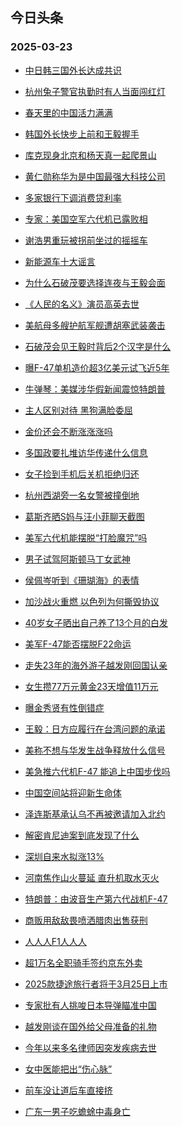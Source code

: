 ## 今日头条 
### 2025-03-23

+ [中日韩三国外长达成共识](https://www.toutiao.com/trending/7484469680007056907/%3Fcategory_name%3Dtopic_innerflow%26event_type%3Dhot_board%26log_pb%3D%257B%2522category_name%2522%253A%2522topic_innerflow%2522%252C%2522cluster_type%2522%253A%25222%2522%252C%2522enter_from%2522%253A%2522click_category%2522%252C%2522entrance_hotspot%2522%253A%2522outside%2522%252C%2522event_type%2522%253A%2522hot_board%2522%252C%2522hot_board_cluster_id%2522%253A%25227484469680007056907%2522%252C%2522hot_board_impr_id%2522%253A%25222025032300105115F2E734550FCFE49DEE%2522%252C%2522jump_page%2522%253A%2522hot_board_page%2522%252C%2522location%2522%253A%2522news_hot_card%2522%252C%2522page_location%2522%253A%2522hot_board_page%2522%252C%2522rank%2522%253A%25221%2522%252C%2522source%2522%253A%2522trending_tab%2522%252C%2522style_id%2522%253A%252240132%2522%252C%2522title%2522%253A%2522%25E4%25B8%25AD%25E6%2597%25A5%25E9%259F%25A9%25E4%25B8%2589%25E5%259B%25BD%25E5%25A4%2596%25E9%2595%25BF%25E8%25BE%25BE%25E6%2588%2590%25E5%2585%25B1%25E8%25AF%2586%2522%257D%26rank%3D1%26style_id%3D40132%26topic_id%3D7484469680007056907)

+ [杭州兔子警官执勤时有人当面闯红灯](https://www.toutiao.com/trending/7484406174201446409/%3Fcategory_name%3Dtopic_innerflow%26event_type%3Dhot_board%26log_pb%3D%257B%2522category_name%2522%253A%2522topic_innerflow%2522%252C%2522cluster_type%2522%253A%25226%2522%252C%2522enter_from%2522%253A%2522click_category%2522%252C%2522entrance_hotspot%2522%253A%2522outside%2522%252C%2522event_type%2522%253A%2522hot_board%2522%252C%2522hot_board_cluster_id%2522%253A%25227484406174201446409%2522%252C%2522hot_board_impr_id%2522%253A%25222025032300105115F2E734550FCFE49DEE%2522%252C%2522jump_page%2522%253A%2522hot_board_page%2522%252C%2522location%2522%253A%2522news_hot_card%2522%252C%2522page_location%2522%253A%2522hot_board_page%2522%252C%2522rank%2522%253A%25222%2522%252C%2522source%2522%253A%2522trending_tab%2522%252C%2522style_id%2522%253A%252240132%2522%252C%2522title%2522%253A%2522%25E6%259D%25AD%25E5%25B7%259E%25E5%2585%2594%25E5%25AD%2590%25E8%25AD%25A6%25E5%25AE%2598%25E6%2589%25A7%25E5%258B%25A4%25E6%2597%25B6%25E6%259C%2589%25E4%25BA%25BA%25E5%25BD%2593%25E9%259D%25A2%25E9%2597%25AF%25E7%25BA%25A2%25E7%2581%25AF%2522%257D%26rank%3D2%26style_id%3D40132%26topic_id%3D7484406174201446409)

+ [春天里的中国活力满满](https://www.toutiao.com/article/7484552730338525722)

+ [韩国外长快步上前和王毅握手](https://www.toutiao.com/trending/7483528193509474340/%3Fcategory_name%3Dtopic_innerflow%26event_type%3Dhot_board%26log_pb%3D%257B%2522category_name%2522%253A%2522topic_innerflow%2522%252C%2522cluster_type%2522%253A%25222%2522%252C%2522enter_from%2522%253A%2522click_category%2522%252C%2522entrance_hotspot%2522%253A%2522outside%2522%252C%2522event_type%2522%253A%2522hot_board%2522%252C%2522hot_board_cluster_id%2522%253A%25227483528193509474340%2522%252C%2522hot_board_impr_id%2522%253A%25222025032300105115F2E734550FCFE49DEE%2522%252C%2522jump_page%2522%253A%2522hot_board_page%2522%252C%2522location%2522%253A%2522news_hot_card%2522%252C%2522page_location%2522%253A%2522hot_board_page%2522%252C%2522rank%2522%253A%25224%2522%252C%2522source%2522%253A%2522trending_tab%2522%252C%2522style_id%2522%253A%252240132%2522%252C%2522title%2522%253A%2522%25E9%259F%25A9%25E5%259B%25BD%25E5%25A4%2596%25E9%2595%25BF%25E5%25BF%25AB%25E6%25AD%25A5%25E4%25B8%258A%25E5%2589%258D%25E5%2592%258C%25E7%258E%258B%25E6%25AF%2585%25E6%258F%25A1%25E6%2589%258B%2522%257D%26rank%3D4%26style_id%3D40132%26topic_id%3D7483528193509474340)

+ [库克现身北京和杨天真一起爬景山](https://www.toutiao.com/trending/7484134664882454579/%3Fcategory_name%3Dtopic_innerflow%26event_type%3Dhot_board%26log_pb%3D%257B%2522category_name%2522%253A%2522topic_innerflow%2522%252C%2522cluster_type%2522%253A%25221%2522%252C%2522enter_from%2522%253A%2522click_category%2522%252C%2522entrance_hotspot%2522%253A%2522outside%2522%252C%2522event_type%2522%253A%2522hot_board%2522%252C%2522hot_board_cluster_id%2522%253A%25227484134664882454579%2522%252C%2522hot_board_impr_id%2522%253A%25222025032300105115F2E734550FCFE49DEE%2522%252C%2522jump_page%2522%253A%2522hot_board_page%2522%252C%2522location%2522%253A%2522news_hot_card%2522%252C%2522page_location%2522%253A%2522hot_board_page%2522%252C%2522rank%2522%253A%25225%2522%252C%2522source%2522%253A%2522trending_tab%2522%252C%2522style_id%2522%253A%252240132%2522%252C%2522title%2522%253A%2522%25E5%25BA%2593%25E5%2585%258B%25E7%258E%25B0%25E8%25BA%25AB%25E5%258C%2597%25E4%25BA%25AC%25E5%2592%258C%25E6%259D%25A8%25E5%25A4%25A9%25E7%259C%259F%25E4%25B8%2580%25E8%25B5%25B7%25E7%2588%25AC%25E6%2599%25AF%25E5%25B1%25B1%2522%257D%26rank%3D5%26style_id%3D40132%26topic_id%3D7484134664882454579)

+ [黄仁勋称华为是中国最强大科技公司](https://www.toutiao.com/trending/7484076362619797530/%3Fcategory_name%3Dtopic_innerflow%26event_type%3Dhot_board%26log_pb%3D%257B%2522category_name%2522%253A%2522topic_innerflow%2522%252C%2522cluster_type%2522%253A%25222%2522%252C%2522enter_from%2522%253A%2522click_category%2522%252C%2522entrance_hotspot%2522%253A%2522outside%2522%252C%2522event_type%2522%253A%2522hot_board%2522%252C%2522hot_board_cluster_id%2522%253A%25227484076362619797530%2522%252C%2522hot_board_impr_id%2522%253A%25222025032300105115F2E734550FCFE49DEE%2522%252C%2522jump_page%2522%253A%2522hot_board_page%2522%252C%2522location%2522%253A%2522news_hot_card%2522%252C%2522page_location%2522%253A%2522hot_board_page%2522%252C%2522rank%2522%253A%25226%2522%252C%2522source%2522%253A%2522trending_tab%2522%252C%2522style_id%2522%253A%252240132%2522%252C%2522title%2522%253A%2522%25E9%25BB%2584%25E4%25BB%2581%25E5%258B%258B%25E7%25A7%25B0%25E5%258D%258E%25E4%25B8%25BA%25E6%2598%25AF%25E4%25B8%25AD%25E5%259B%25BD%25E6%259C%2580%25E5%25BC%25BA%25E5%25A4%25A7%25E7%25A7%2591%25E6%258A%2580%25E5%2585%25AC%25E5%258F%25B8%2522%257D%26rank%3D6%26style_id%3D40132%26topic_id%3D7484076362619797530)

+ [多家银行下调消费贷利率](https://www.toutiao.com/trending/7484412567440539686/%3Fcategory_name%3Dtopic_innerflow%26event_type%3Dhot_board%26log_pb%3D%257B%2522category_name%2522%253A%2522topic_innerflow%2522%252C%2522cluster_type%2522%253A%25224%2522%252C%2522enter_from%2522%253A%2522click_category%2522%252C%2522entrance_hotspot%2522%253A%2522outside%2522%252C%2522event_type%2522%253A%2522hot_board%2522%252C%2522hot_board_cluster_id%2522%253A%25227484412567440539686%2522%252C%2522hot_board_impr_id%2522%253A%25222025032300105115F2E734550FCFE49DEE%2522%252C%2522jump_page%2522%253A%2522hot_board_page%2522%252C%2522location%2522%253A%2522news_hot_card%2522%252C%2522page_location%2522%253A%2522hot_board_page%2522%252C%2522rank%2522%253A%25227%2522%252C%2522source%2522%253A%2522trending_tab%2522%252C%2522style_id%2522%253A%252240132%2522%252C%2522title%2522%253A%2522%25E5%25A4%259A%25E5%25AE%25B6%25E9%2593%25B6%25E8%25A1%258C%25E4%25B8%258B%25E8%25B0%2583%25E6%25B6%2588%25E8%25B4%25B9%25E8%25B4%25B7%25E5%2588%25A9%25E7%258E%2587%2522%257D%26rank%3D7%26style_id%3D40132%26topic_id%3D7484412567440539686)

+ [专家：美国空军六代机已露败相](https://www.toutiao.com/trending/7484505362800840229/%3Fcategory_name%3Dtopic_innerflow%26event_type%3Dhot_board%26log_pb%3D%257B%2522category_name%2522%253A%2522topic_innerflow%2522%252C%2522cluster_type%2522%253A%252213%2522%252C%2522enter_from%2522%253A%2522click_category%2522%252C%2522entrance_hotspot%2522%253A%2522outside%2522%252C%2522event_type%2522%253A%2522hot_board%2522%252C%2522hot_board_cluster_id%2522%253A%25227484505362800840229%2522%252C%2522hot_board_impr_id%2522%253A%25222025032300105115F2E734550FCFE49DEE%2522%252C%2522jump_page%2522%253A%2522hot_board_page%2522%252C%2522location%2522%253A%2522news_hot_card%2522%252C%2522page_location%2522%253A%2522hot_board_page%2522%252C%2522rank%2522%253A%25228%2522%252C%2522source%2522%253A%2522trending_tab%2522%252C%2522style_id%2522%253A%252240132%2522%252C%2522title%2522%253A%2522%25E4%25B8%2593%25E5%25AE%25B6%25EF%25BC%259A%25E7%25BE%258E%25E5%259B%25BD%25E7%25A9%25BA%25E5%2586%259B%25E5%2585%25AD%25E4%25BB%25A3%25E6%259C%25BA%25E5%25B7%25B2%25E9%259C%25B2%25E8%25B4%25A5%25E7%259B%25B8%2522%257D%26rank%3D8%26style_id%3D40132%26topic_id%3D7484505362800840229)

+ [谢浩男重玩被拐前坐过的摇摇车](https://www.toutiao.com/trending/7483696520777678867/%3Fcategory_name%3Dtopic_innerflow%26event_type%3Dhot_board%26log_pb%3D%257B%2522category_name%2522%253A%2522topic_innerflow%2522%252C%2522cluster_type%2522%253A%25221%2522%252C%2522enter_from%2522%253A%2522click_category%2522%252C%2522entrance_hotspot%2522%253A%2522outside%2522%252C%2522event_type%2522%253A%2522hot_board%2522%252C%2522hot_board_cluster_id%2522%253A%25227483696520777678867%2522%252C%2522hot_board_impr_id%2522%253A%25222025032300105115F2E734550FCFE49DEE%2522%252C%2522jump_page%2522%253A%2522hot_board_page%2522%252C%2522location%2522%253A%2522news_hot_card%2522%252C%2522page_location%2522%253A%2522hot_board_page%2522%252C%2522rank%2522%253A%25229%2522%252C%2522source%2522%253A%2522trending_tab%2522%252C%2522style_id%2522%253A%252240132%2522%252C%2522title%2522%253A%2522%25E8%25B0%25A2%25E6%25B5%25A9%25E7%2594%25B7%25E9%2587%258D%25E7%258E%25A9%25E8%25A2%25AB%25E6%258B%2590%25E5%2589%258D%25E5%259D%2590%25E8%25BF%2587%25E7%259A%2584%25E6%2591%2587%25E6%2591%2587%25E8%25BD%25A6%2522%257D%26rank%3D9%26style_id%3D40132%26topic_id%3D7483696520777678867)

+ [新能源车十大谣言](https://www.toutiao.com/trending/7484514862324796966/%3Fcategory_name%3Dtopic_innerflow%26event_type%3Dhot_board%26log_pb%3D%257B%2522category_name%2522%253A%2522topic_innerflow%2522%252C%2522cluster_type%2522%253A%252213%2522%252C%2522enter_from%2522%253A%2522click_category%2522%252C%2522entrance_hotspot%2522%253A%2522outside%2522%252C%2522event_type%2522%253A%2522hot_board%2522%252C%2522hot_board_cluster_id%2522%253A%25227484514862324796966%2522%252C%2522hot_board_impr_id%2522%253A%25222025032300105115F2E734550FCFE49DEE%2522%252C%2522jump_page%2522%253A%2522hot_board_page%2522%252C%2522location%2522%253A%2522news_hot_card%2522%252C%2522page_location%2522%253A%2522hot_board_page%2522%252C%2522rank%2522%253A%252210%2522%252C%2522source%2522%253A%2522trending_tab%2522%252C%2522style_id%2522%253A%252240132%2522%252C%2522title%2522%253A%2522%25E6%2596%25B0%25E8%2583%25BD%25E6%25BA%2590%25E8%25BD%25A6%25E5%258D%2581%25E5%25A4%25A7%25E8%25B0%25A3%25E8%25A8%2580%2522%257D%26rank%3D10%26style_id%3D40132%26topic_id%3D7484514862324796966)

+ [为什么石破茂要选择连夜与王毅会面](https://www.toutiao.com/trending/7484571701615840805/%3Fcategory_name%3Dtopic_innerflow%26event_type%3Dhot_board%26log_pb%3D%257B%2522category_name%2522%253A%2522topic_innerflow%2522%252C%2522cluster_type%2522%253A%252213%2522%252C%2522enter_from%2522%253A%2522click_category%2522%252C%2522entrance_hotspot%2522%253A%2522outside%2522%252C%2522event_type%2522%253A%2522hot_board%2522%252C%2522hot_board_cluster_id%2522%253A%25227484571701615840805%2522%252C%2522hot_board_impr_id%2522%253A%25222025032300105115F2E734550FCFE49DEE%2522%252C%2522jump_page%2522%253A%2522hot_board_page%2522%252C%2522location%2522%253A%2522news_hot_card%2522%252C%2522page_location%2522%253A%2522hot_board_page%2522%252C%2522rank%2522%253A%252211%2522%252C%2522source%2522%253A%2522trending_tab%2522%252C%2522style_id%2522%253A%252240132%2522%252C%2522title%2522%253A%2522%25E4%25B8%25BA%25E4%25BB%2580%25E4%25B9%2588%25E7%259F%25B3%25E7%25A0%25B4%25E8%258C%2582%25E8%25A6%2581%25E9%2580%2589%25E6%258B%25A9%25E8%25BF%259E%25E5%25A4%259C%25E4%25B8%258E%25E7%258E%258B%25E6%25AF%2585%25E4%25BC%259A%25E9%259D%25A2%2522%257D%26rank%3D11%26style_id%3D40132%26topic_id%3D7484571701615840805)

+ [《人民的名义》演员高英去世](https://www.toutiao.com/trending/7484536352940477989/%3Fcategory_name%3Dtopic_innerflow%26event_type%3Dhot_board%26log_pb%3D%257B%2522category_name%2522%253A%2522topic_innerflow%2522%252C%2522cluster_type%2522%253A%25221%2522%252C%2522enter_from%2522%253A%2522click_category%2522%252C%2522entrance_hotspot%2522%253A%2522outside%2522%252C%2522event_type%2522%253A%2522hot_board%2522%252C%2522hot_board_cluster_id%2522%253A%25227484536352940477989%2522%252C%2522hot_board_impr_id%2522%253A%25222025032300105115F2E734550FCFE49DEE%2522%252C%2522jump_page%2522%253A%2522hot_board_page%2522%252C%2522location%2522%253A%2522news_hot_card%2522%252C%2522page_location%2522%253A%2522hot_board_page%2522%252C%2522rank%2522%253A%252212%2522%252C%2522source%2522%253A%2522trending_tab%2522%252C%2522style_id%2522%253A%252240132%2522%252C%2522title%2522%253A%2522%25E3%2580%258A%25E4%25BA%25BA%25E6%25B0%2591%25E7%259A%2584%25E5%2590%258D%25E4%25B9%2589%25E3%2580%258B%25E6%25BC%2594%25E5%2591%2598%25E9%25AB%2598%25E8%258B%25B1%25E5%258E%25BB%25E4%25B8%2596%2522%257D%26rank%3D12%26style_id%3D40132%26topic_id%3D7484536352940477989)

+ [美航母多艘护航军舰遭胡塞武装袭击](https://www.toutiao.com/trending/7483896771736502282/%3Fcategory_name%3Dtopic_innerflow%26event_type%3Dhot_board%26log_pb%3D%257B%2522category_name%2522%253A%2522topic_innerflow%2522%252C%2522cluster_type%2522%253A%25224%2522%252C%2522enter_from%2522%253A%2522click_category%2522%252C%2522entrance_hotspot%2522%253A%2522outside%2522%252C%2522event_type%2522%253A%2522hot_board%2522%252C%2522hot_board_cluster_id%2522%253A%25227483896771736502282%2522%252C%2522hot_board_impr_id%2522%253A%25222025032300105115F2E734550FCFE49DEE%2522%252C%2522jump_page%2522%253A%2522hot_board_page%2522%252C%2522location%2522%253A%2522news_hot_card%2522%252C%2522page_location%2522%253A%2522hot_board_page%2522%252C%2522rank%2522%253A%252213%2522%252C%2522source%2522%253A%2522trending_tab%2522%252C%2522style_id%2522%253A%252240132%2522%252C%2522title%2522%253A%2522%25E7%25BE%258E%25E8%2588%25AA%25E6%25AF%258D%25E5%25A4%259A%25E8%2589%2598%25E6%258A%25A4%25E8%2588%25AA%25E5%2586%259B%25E8%2588%25B0%25E9%2581%25AD%25E8%2583%25A1%25E5%25A1%259E%25E6%25AD%25A6%25E8%25A3%2585%25E8%25A2%25AD%25E5%2587%25BB%2522%257D%26rank%3D13%26style_id%3D40132%26topic_id%3D7483896771736502282)

+ [石破茂会见王毅时背后2个汉字是什么](https://www.toutiao.com/trending/7483680795681456154/%3Fcategory_name%3Dtopic_innerflow%26event_type%3Dhot_board%26log_pb%3D%257B%2522category_name%2522%253A%2522topic_innerflow%2522%252C%2522cluster_type%2522%253A%25222%2522%252C%2522enter_from%2522%253A%2522click_category%2522%252C%2522entrance_hotspot%2522%253A%2522outside%2522%252C%2522event_type%2522%253A%2522hot_board%2522%252C%2522hot_board_cluster_id%2522%253A%25227483680795681456154%2522%252C%2522hot_board_impr_id%2522%253A%25222025032300105115F2E734550FCFE49DEE%2522%252C%2522jump_page%2522%253A%2522hot_board_page%2522%252C%2522location%2522%253A%2522news_hot_card%2522%252C%2522page_location%2522%253A%2522hot_board_page%2522%252C%2522rank%2522%253A%252214%2522%252C%2522source%2522%253A%2522trending_tab%2522%252C%2522style_id%2522%253A%252240132%2522%252C%2522title%2522%253A%2522%25E7%259F%25B3%25E7%25A0%25B4%25E8%258C%2582%25E4%25BC%259A%25E8%25A7%2581%25E7%258E%258B%25E6%25AF%2585%25E6%2597%25B6%25E8%2583%258C%25E5%2590%258E2%25E4%25B8%25AA%25E6%25B1%2589%25E5%25AD%2597%25E6%2598%25AF%25E4%25BB%2580%25E4%25B9%2588%2522%257D%26rank%3D14%26style_id%3D40132%26topic_id%3D7483680795681456154)

+ [曝F-47单机造价超3亿美元试飞近5年](https://www.toutiao.com/trending/7484523511302835721/%3Fcategory_name%3Dtopic_innerflow%26event_type%3Dhot_board%26log_pb%3D%257B%2522category_name%2522%253A%2522topic_innerflow%2522%252C%2522cluster_type%2522%253A%25222%2522%252C%2522enter_from%2522%253A%2522click_category%2522%252C%2522entrance_hotspot%2522%253A%2522outside%2522%252C%2522event_type%2522%253A%2522hot_board%2522%252C%2522hot_board_cluster_id%2522%253A%25227484523511302835721%2522%252C%2522hot_board_impr_id%2522%253A%25222025032300105115F2E734550FCFE49DEE%2522%252C%2522jump_page%2522%253A%2522hot_board_page%2522%252C%2522location%2522%253A%2522news_hot_card%2522%252C%2522page_location%2522%253A%2522hot_board_page%2522%252C%2522rank%2522%253A%252215%2522%252C%2522source%2522%253A%2522trending_tab%2522%252C%2522style_id%2522%253A%252240132%2522%252C%2522title%2522%253A%2522%25E6%259B%259DF-47%25E5%258D%2595%25E6%259C%25BA%25E9%2580%25A0%25E4%25BB%25B7%25E8%25B6%25853%25E4%25BA%25BF%25E7%25BE%258E%25E5%2585%2583%25E8%25AF%2595%25E9%25A3%259E%25E8%25BF%25915%25E5%25B9%25B4%2522%257D%26rank%3D15%26style_id%3D40132%26topic_id%3D7484523511302835721)

+ [牛弹琴：美媒涉华假新闻震惊特朗普](https://www.toutiao.com/trending/7484521838777732658/%3Fcategory_name%3Dtopic_innerflow%26event_type%3Dhot_board%26log_pb%3D%257B%2522category_name%2522%253A%2522topic_innerflow%2522%252C%2522cluster_type%2522%253A%252213%2522%252C%2522enter_from%2522%253A%2522click_category%2522%252C%2522entrance_hotspot%2522%253A%2522outside%2522%252C%2522event_type%2522%253A%2522hot_board%2522%252C%2522hot_board_cluster_id%2522%253A%25227484521838777732658%2522%252C%2522hot_board_impr_id%2522%253A%25222025032300105115F2E734550FCFE49DEE%2522%252C%2522jump_page%2522%253A%2522hot_board_page%2522%252C%2522location%2522%253A%2522news_hot_card%2522%252C%2522page_location%2522%253A%2522hot_board_page%2522%252C%2522rank%2522%253A%252216%2522%252C%2522source%2522%253A%2522trending_tab%2522%252C%2522style_id%2522%253A%252240132%2522%252C%2522title%2522%253A%2522%25E7%2589%259B%25E5%25BC%25B9%25E7%2590%25B4%25EF%25BC%259A%25E7%25BE%258E%25E5%25AA%2592%25E6%25B6%2589%25E5%258D%258E%25E5%2581%2587%25E6%2596%25B0%25E9%2597%25BB%25E9%259C%2587%25E6%2583%258A%25E7%2589%25B9%25E6%259C%2597%25E6%2599%25AE%2522%257D%26rank%3D16%26style_id%3D40132%26topic_id%3D7484521838777732658)

+ [主人区别对待 黑狗满脸委屈](https://www.toutiao.com/trending/7483493396359970866/%3Fcategory_name%3Dtopic_innerflow%26event_type%3Dhot_board%26log_pb%3D%257B%2522category_name%2522%253A%2522topic_innerflow%2522%252C%2522cluster_type%2522%253A%25226%2522%252C%2522enter_from%2522%253A%2522click_category%2522%252C%2522entrance_hotspot%2522%253A%2522outside%2522%252C%2522event_type%2522%253A%2522hot_board%2522%252C%2522hot_board_cluster_id%2522%253A%25227483493396359970866%2522%252C%2522hot_board_impr_id%2522%253A%25222025032300105115F2E734550FCFE49DEE%2522%252C%2522jump_page%2522%253A%2522hot_board_page%2522%252C%2522location%2522%253A%2522news_hot_card%2522%252C%2522page_location%2522%253A%2522hot_board_page%2522%252C%2522rank%2522%253A%252217%2522%252C%2522source%2522%253A%2522trending_tab%2522%252C%2522style_id%2522%253A%252240132%2522%252C%2522title%2522%253A%2522%25E4%25B8%25BB%25E4%25BA%25BA%25E5%258C%25BA%25E5%2588%25AB%25E5%25AF%25B9%25E5%25BE%2585%2B%25E9%25BB%2591%25E7%258B%2597%25E6%25BB%25A1%25E8%2584%25B8%25E5%25A7%2594%25E5%25B1%2588%2522%257D%26rank%3D17%26style_id%3D40132%26topic_id%3D7483493396359970866)

+ [金价还会不断涨涨涨吗](https://www.toutiao.com/trending/7483746093206421513/%3Fcategory_name%3Dtopic_innerflow%26event_type%3Dhot_board%26log_pb%3D%257B%2522category_name%2522%253A%2522topic_innerflow%2522%252C%2522cluster_type%2522%253A%25221%2522%252C%2522enter_from%2522%253A%2522click_category%2522%252C%2522entrance_hotspot%2522%253A%2522outside%2522%252C%2522event_type%2522%253A%2522hot_board%2522%252C%2522hot_board_cluster_id%2522%253A%25227483746093206421513%2522%252C%2522hot_board_impr_id%2522%253A%25222025032300105115F2E734550FCFE49DEE%2522%252C%2522jump_page%2522%253A%2522hot_board_page%2522%252C%2522location%2522%253A%2522news_hot_card%2522%252C%2522page_location%2522%253A%2522hot_board_page%2522%252C%2522rank%2522%253A%252218%2522%252C%2522source%2522%253A%2522trending_tab%2522%252C%2522style_id%2522%253A%252240132%2522%252C%2522title%2522%253A%2522%25E9%2587%2591%25E4%25BB%25B7%25E8%25BF%2598%25E4%25BC%259A%25E4%25B8%258D%25E6%2596%25AD%25E6%25B6%25A8%25E6%25B6%25A8%25E6%25B6%25A8%25E5%2590%2597%2522%257D%26rank%3D18%26style_id%3D40132%26topic_id%3D7483746093206421513)

+ [多国政要扎堆访华传递什么信息](https://www.toutiao.com/trending/7484517596667055670/%3Fcategory_name%3Dtopic_innerflow%26event_type%3Dhot_board%26log_pb%3D%257B%2522category_name%2522%253A%2522topic_innerflow%2522%252C%2522cluster_type%2522%253A%252213%2522%252C%2522enter_from%2522%253A%2522click_category%2522%252C%2522entrance_hotspot%2522%253A%2522outside%2522%252C%2522event_type%2522%253A%2522hot_board%2522%252C%2522hot_board_cluster_id%2522%253A%25227484517596667055670%2522%252C%2522hot_board_impr_id%2522%253A%25222025032300105115F2E734550FCFE49DEE%2522%252C%2522jump_page%2522%253A%2522hot_board_page%2522%252C%2522location%2522%253A%2522news_hot_card%2522%252C%2522page_location%2522%253A%2522hot_board_page%2522%252C%2522rank%2522%253A%252219%2522%252C%2522source%2522%253A%2522trending_tab%2522%252C%2522style_id%2522%253A%252240132%2522%252C%2522title%2522%253A%2522%25E5%25A4%259A%25E5%259B%25BD%25E6%2594%25BF%25E8%25A6%2581%25E6%2589%258E%25E5%25A0%2586%25E8%25AE%25BF%25E5%258D%258E%25E4%25BC%25A0%25E9%2580%2592%25E4%25BB%2580%25E4%25B9%2588%25E4%25BF%25A1%25E6%2581%25AF%2522%257D%26rank%3D19%26style_id%3D40132%26topic_id%3D7484517596667055670)

+ [女子捡到手机后关机拒绝归还](https://www.toutiao.com/trending/7483720236794495014/%3Fcategory_name%3Dtopic_innerflow%26event_type%3Dhot_board%26log_pb%3D%257B%2522category_name%2522%253A%2522topic_innerflow%2522%252C%2522cluster_type%2522%253A%25226%2522%252C%2522enter_from%2522%253A%2522click_category%2522%252C%2522entrance_hotspot%2522%253A%2522outside%2522%252C%2522event_type%2522%253A%2522hot_board%2522%252C%2522hot_board_cluster_id%2522%253A%25227483720236794495014%2522%252C%2522hot_board_impr_id%2522%253A%25222025032300105115F2E734550FCFE49DEE%2522%252C%2522jump_page%2522%253A%2522hot_board_page%2522%252C%2522location%2522%253A%2522news_hot_card%2522%252C%2522page_location%2522%253A%2522hot_board_page%2522%252C%2522rank%2522%253A%252220%2522%252C%2522source%2522%253A%2522trending_tab%2522%252C%2522style_id%2522%253A%252240132%2522%252C%2522title%2522%253A%2522%25E5%25A5%25B3%25E5%25AD%2590%25E6%258D%25A1%25E5%2588%25B0%25E6%2589%258B%25E6%259C%25BA%25E5%2590%258E%25E5%2585%25B3%25E6%259C%25BA%25E6%258B%2592%25E7%25BB%259D%25E5%25BD%2592%25E8%25BF%2598%2522%257D%26rank%3D20%26style_id%3D40132%26topic_id%3D7483720236794495014)

+ [杭州西湖旁一名女警被撞倒地](https://www.toutiao.com/trending/7483528348627566604/%3Fcategory_name%3Dtopic_innerflow%26event_type%3Dhot_board%26log_pb%3D%257B%2522category_name%2522%253A%2522topic_innerflow%2522%252C%2522cluster_type%2522%253A%25226%2522%252C%2522enter_from%2522%253A%2522click_category%2522%252C%2522entrance_hotspot%2522%253A%2522outside%2522%252C%2522event_type%2522%253A%2522hot_board%2522%252C%2522hot_board_cluster_id%2522%253A%25227483528348627566604%2522%252C%2522hot_board_impr_id%2522%253A%25222025032300105115F2E734550FCFE49DEE%2522%252C%2522jump_page%2522%253A%2522hot_board_page%2522%252C%2522location%2522%253A%2522news_hot_card%2522%252C%2522page_location%2522%253A%2522hot_board_page%2522%252C%2522rank%2522%253A%252221%2522%252C%2522source%2522%253A%2522trending_tab%2522%252C%2522style_id%2522%253A%252240132%2522%252C%2522title%2522%253A%2522%25E6%259D%25AD%25E5%25B7%259E%25E8%25A5%25BF%25E6%25B9%2596%25E6%2597%2581%25E4%25B8%2580%25E5%2590%258D%25E5%25A5%25B3%25E8%25AD%25A6%25E8%25A2%25AB%25E6%2592%259E%25E5%2580%2592%25E5%259C%25B0%2522%257D%26rank%3D21%26style_id%3D40132%26topic_id%3D7483528348627566604)

+ [葛斯齐晒S妈与汪小菲聊天截图](https://www.toutiao.com/trending/7483079680342589459/%3Fcategory_name%3Dtopic_innerflow%26event_type%3Dhot_board%26log_pb%3D%257B%2522category_name%2522%253A%2522topic_innerflow%2522%252C%2522cluster_type%2522%253A%25229%2522%252C%2522enter_from%2522%253A%2522click_category%2522%252C%2522entrance_hotspot%2522%253A%2522outside%2522%252C%2522event_type%2522%253A%2522hot_board%2522%252C%2522hot_board_cluster_id%2522%253A%25227483079680342589459%2522%252C%2522hot_board_impr_id%2522%253A%25222025032300105115F2E734550FCFE49DEE%2522%252C%2522jump_page%2522%253A%2522hot_board_page%2522%252C%2522location%2522%253A%2522news_hot_card%2522%252C%2522page_location%2522%253A%2522hot_board_page%2522%252C%2522rank%2522%253A%252222%2522%252C%2522source%2522%253A%2522trending_tab%2522%252C%2522style_id%2522%253A%252240132%2522%252C%2522title%2522%253A%2522%25E8%2591%259B%25E6%2596%25AF%25E9%25BD%2590%25E6%2599%2592S%25E5%25A6%2588%25E4%25B8%258E%25E6%25B1%25AA%25E5%25B0%258F%25E8%258F%25B2%25E8%2581%258A%25E5%25A4%25A9%25E6%2588%25AA%25E5%259B%25BE%2522%257D%26rank%3D22%26style_id%3D40132%26topic_id%3D7483079680342589459)

+ [美军六代机能摆脱“打脸魔咒”吗](https://www.toutiao.com/trending/7484571518219865626/%3Fcategory_name%3Dtopic_innerflow%26event_type%3Dhot_board%26log_pb%3D%257B%2522category_name%2522%253A%2522topic_innerflow%2522%252C%2522cluster_type%2522%253A%252213%2522%252C%2522enter_from%2522%253A%2522click_category%2522%252C%2522entrance_hotspot%2522%253A%2522outside%2522%252C%2522event_type%2522%253A%2522hot_board%2522%252C%2522hot_board_cluster_id%2522%253A%25227484571518219865626%2522%252C%2522hot_board_impr_id%2522%253A%25222025032300105115F2E734550FCFE49DEE%2522%252C%2522jump_page%2522%253A%2522hot_board_page%2522%252C%2522location%2522%253A%2522news_hot_card%2522%252C%2522page_location%2522%253A%2522hot_board_page%2522%252C%2522rank%2522%253A%252223%2522%252C%2522source%2522%253A%2522trending_tab%2522%252C%2522style_id%2522%253A%252240132%2522%252C%2522title%2522%253A%2522%25E7%25BE%258E%25E5%2586%259B%25E5%2585%25AD%25E4%25BB%25A3%25E6%259C%25BA%25E8%2583%25BD%25E6%2591%2586%25E8%2584%25B1%25E2%2580%259C%25E6%2589%2593%25E8%2584%25B8%25E9%25AD%2594%25E5%2592%2592%25E2%2580%259D%25E5%2590%2597%2522%257D%26rank%3D23%26style_id%3D40132%26topic_id%3D7484571518219865626)

+ [男子试驾阿斯顿马丁女武神](https://www.toutiao.com/trending/7484367660982026279/%3Fcategory_name%3Dtopic_innerflow%26event_type%3Dhot_board%26log_pb%3D%257B%2522category_name%2522%253A%2522topic_innerflow%2522%252C%2522cluster_type%2522%253A%25226%2522%252C%2522enter_from%2522%253A%2522click_category%2522%252C%2522entrance_hotspot%2522%253A%2522outside%2522%252C%2522event_type%2522%253A%2522hot_board%2522%252C%2522hot_board_cluster_id%2522%253A%25227484367660982026279%2522%252C%2522hot_board_impr_id%2522%253A%25222025032300105115F2E734550FCFE49DEE%2522%252C%2522jump_page%2522%253A%2522hot_board_page%2522%252C%2522location%2522%253A%2522news_hot_card%2522%252C%2522page_location%2522%253A%2522hot_board_page%2522%252C%2522rank%2522%253A%252224%2522%252C%2522source%2522%253A%2522trending_tab%2522%252C%2522style_id%2522%253A%252240132%2522%252C%2522title%2522%253A%2522%25E7%2594%25B7%25E5%25AD%2590%25E8%25AF%2595%25E9%25A9%25BE%25E9%2598%25BF%25E6%2596%25AF%25E9%25A1%25BF%25E9%25A9%25AC%25E4%25B8%2581%25E5%25A5%25B3%25E6%25AD%25A6%25E7%25A5%259E%2522%257D%26rank%3D24%26style_id%3D40132%26topic_id%3D7484367660982026279)

+ [侯佩岑听到《珊瑚海》的表情](https://www.toutiao.com/trending/7484205023548031003/%3Fcategory_name%3Dtopic_innerflow%26event_type%3Dhot_board%26log_pb%3D%257B%2522category_name%2522%253A%2522topic_innerflow%2522%252C%2522cluster_type%2522%253A%25228%2522%252C%2522enter_from%2522%253A%2522click_category%2522%252C%2522entrance_hotspot%2522%253A%2522outside%2522%252C%2522event_type%2522%253A%2522hot_board%2522%252C%2522hot_board_cluster_id%2522%253A%25227484205023548031003%2522%252C%2522hot_board_impr_id%2522%253A%25222025032300105115F2E734550FCFE49DEE%2522%252C%2522jump_page%2522%253A%2522hot_board_page%2522%252C%2522location%2522%253A%2522news_hot_card%2522%252C%2522page_location%2522%253A%2522hot_board_page%2522%252C%2522rank%2522%253A%252225%2522%252C%2522source%2522%253A%2522trending_tab%2522%252C%2522style_id%2522%253A%252240132%2522%252C%2522title%2522%253A%2522%25E4%25BE%25AF%25E4%25BD%25A9%25E5%25B2%2591%25E5%2590%25AC%25E5%2588%25B0%25E3%2580%258A%25E7%258F%258A%25E7%2591%259A%25E6%25B5%25B7%25E3%2580%258B%25E7%259A%2584%25E8%25A1%25A8%25E6%2583%2585%2522%257D%26rank%3D25%26style_id%3D40132%26topic_id%3D7484205023548031003)

+ [加沙战火重燃 以色列为何撕毁协议](https://www.toutiao.com/trending/7483703523612540978/%3Fcategory_name%3Dtopic_innerflow%26event_type%3Dhot_board%26log_pb%3D%257B%2522category_name%2522%253A%2522topic_innerflow%2522%252C%2522cluster_type%2522%253A%25221%2522%252C%2522enter_from%2522%253A%2522click_category%2522%252C%2522entrance_hotspot%2522%253A%2522outside%2522%252C%2522event_type%2522%253A%2522hot_board%2522%252C%2522hot_board_cluster_id%2522%253A%25227483703523612540978%2522%252C%2522hot_board_impr_id%2522%253A%25222025032300105115F2E734550FCFE49DEE%2522%252C%2522jump_page%2522%253A%2522hot_board_page%2522%252C%2522location%2522%253A%2522news_hot_card%2522%252C%2522page_location%2522%253A%2522hot_board_page%2522%252C%2522rank%2522%253A%252226%2522%252C%2522source%2522%253A%2522trending_tab%2522%252C%2522style_id%2522%253A%252240132%2522%252C%2522title%2522%253A%2522%25E5%258A%25A0%25E6%25B2%2599%25E6%2588%2598%25E7%2581%25AB%25E9%2587%258D%25E7%2587%2583%2B%25E4%25BB%25A5%25E8%2589%25B2%25E5%2588%2597%25E4%25B8%25BA%25E4%25BD%2595%25E6%2592%2595%25E6%25AF%2581%25E5%258D%258F%25E8%25AE%25AE%2522%257D%26rank%3D26%26style_id%3D40132%26topic_id%3D7483703523612540978)

+ [40岁女子晒出自己养了13个月的白发](https://www.toutiao.com/trending/7483830344618803250/%3Fcategory_name%3Dtopic_innerflow%26event_type%3Dhot_board%26log_pb%3D%257B%2522category_name%2522%253A%2522topic_innerflow%2522%252C%2522cluster_type%2522%253A%25226%2522%252C%2522enter_from%2522%253A%2522click_category%2522%252C%2522entrance_hotspot%2522%253A%2522outside%2522%252C%2522event_type%2522%253A%2522hot_board%2522%252C%2522hot_board_cluster_id%2522%253A%25227483830344618803250%2522%252C%2522hot_board_impr_id%2522%253A%25222025032300105115F2E734550FCFE49DEE%2522%252C%2522jump_page%2522%253A%2522hot_board_page%2522%252C%2522location%2522%253A%2522news_hot_card%2522%252C%2522page_location%2522%253A%2522hot_board_page%2522%252C%2522rank%2522%253A%252227%2522%252C%2522source%2522%253A%2522trending_tab%2522%252C%2522style_id%2522%253A%252240132%2522%252C%2522title%2522%253A%252240%25E5%25B2%2581%25E5%25A5%25B3%25E5%25AD%2590%25E6%2599%2592%25E5%2587%25BA%25E8%2587%25AA%25E5%25B7%25B1%25E5%2585%25BB%25E4%25BA%258613%25E4%25B8%25AA%25E6%259C%2588%25E7%259A%2584%25E7%2599%25BD%25E5%258F%2591%2522%257D%26rank%3D27%26style_id%3D40132%26topic_id%3D7483830344618803250)

+ [美军F-47能否摆脱F22命运](https://www.toutiao.com/trending/7484613440632262195/%3Fcategory_name%3Dtopic_innerflow%26event_type%3Dhot_board%26log_pb%3D%257B%2522category_name%2522%253A%2522topic_innerflow%2522%252C%2522cluster_type%2522%253A%252213%2522%252C%2522enter_from%2522%253A%2522click_category%2522%252C%2522entrance_hotspot%2522%253A%2522outside%2522%252C%2522event_type%2522%253A%2522hot_board%2522%252C%2522hot_board_cluster_id%2522%253A%25227484613440632262195%2522%252C%2522hot_board_impr_id%2522%253A%25222025032300105115F2E734550FCFE49DEE%2522%252C%2522jump_page%2522%253A%2522hot_board_page%2522%252C%2522location%2522%253A%2522news_hot_card%2522%252C%2522page_location%2522%253A%2522hot_board_page%2522%252C%2522rank%2522%253A%252228%2522%252C%2522source%2522%253A%2522trending_tab%2522%252C%2522style_id%2522%253A%252240132%2522%252C%2522title%2522%253A%2522%25E7%25BE%258E%25E5%2586%259BF-47%25E8%2583%25BD%25E5%2590%25A6%25E6%2591%2586%25E8%2584%25B1F22%25E5%2591%25BD%25E8%25BF%2590%2522%257D%26rank%3D28%26style_id%3D40132%26topic_id%3D7484613440632262195)

+ [走失23年的海外游子越发刚回国认亲](https://www.toutiao.com/trending/7484590665792962570/%3Fcategory_name%3Dtopic_innerflow%26event_type%3Dhot_board%26log_pb%3D%257B%2522category_name%2522%253A%2522topic_innerflow%2522%252C%2522cluster_type%2522%253A%25226%2522%252C%2522enter_from%2522%253A%2522click_category%2522%252C%2522entrance_hotspot%2522%253A%2522outside%2522%252C%2522event_type%2522%253A%2522hot_board%2522%252C%2522hot_board_cluster_id%2522%253A%25227484590665792962570%2522%252C%2522hot_board_impr_id%2522%253A%25222025032300105115F2E734550FCFE49DEE%2522%252C%2522jump_page%2522%253A%2522hot_board_page%2522%252C%2522location%2522%253A%2522news_hot_card%2522%252C%2522page_location%2522%253A%2522hot_board_page%2522%252C%2522rank%2522%253A%252229%2522%252C%2522source%2522%253A%2522trending_tab%2522%252C%2522style_id%2522%253A%252240132%2522%252C%2522title%2522%253A%2522%25E8%25B5%25B0%25E5%25A4%25B123%25E5%25B9%25B4%25E7%259A%2584%25E6%25B5%25B7%25E5%25A4%2596%25E6%25B8%25B8%25E5%25AD%2590%25E8%25B6%258A%25E5%258F%2591%25E5%2588%259A%25E5%259B%259E%25E5%259B%25BD%25E8%25AE%25A4%25E4%25BA%25B2%2522%257D%26rank%3D29%26style_id%3D40132%26topic_id%3D7484590665792962570)

+ [女生攒77万元黄金23天增值11万元](https://www.toutiao.com/trending/7483885779962527783/%3Fcategory_name%3Dtopic_innerflow%26event_type%3Dhot_board%26log_pb%3D%257B%2522category_name%2522%253A%2522topic_innerflow%2522%252C%2522cluster_type%2522%253A%25220%2522%252C%2522enter_from%2522%253A%2522click_category%2522%252C%2522entrance_hotspot%2522%253A%2522outside%2522%252C%2522event_type%2522%253A%2522hot_board%2522%252C%2522hot_board_cluster_id%2522%253A%25227483885779962527783%2522%252C%2522hot_board_impr_id%2522%253A%25222025032300105115F2E734550FCFE49DEE%2522%252C%2522jump_page%2522%253A%2522hot_board_page%2522%252C%2522location%2522%253A%2522news_hot_card%2522%252C%2522page_location%2522%253A%2522hot_board_page%2522%252C%2522rank%2522%253A%252230%2522%252C%2522source%2522%253A%2522trending_tab%2522%252C%2522style_id%2522%253A%252240132%2522%252C%2522title%2522%253A%2522%25E5%25A5%25B3%25E7%2594%259F%25E6%2594%259277%25E4%25B8%2587%25E5%2585%2583%25E9%25BB%2584%25E9%2587%259123%25E5%25A4%25A9%25E5%25A2%259E%25E5%2580%25BC11%25E4%25B8%2587%25E5%2585%2583%2522%257D%26rank%3D30%26style_id%3D40132%26topic_id%3D7483885779962527783)

+ [曝金秀贤有性倒错症](https://www.toutiao.com/trending/7483710896020340746/%3Fcategory_name%3Dtopic_innerflow%26event_type%3Dhot_board%26log_pb%3D%257B%2522category_name%2522%253A%2522topic_innerflow%2522%252C%2522cluster_type%2522%253A%25222%2522%252C%2522enter_from%2522%253A%2522click_category%2522%252C%2522entrance_hotspot%2522%253A%2522outside%2522%252C%2522event_type%2522%253A%2522hot_board%2522%252C%2522hot_board_cluster_id%2522%253A%25227483710896020340746%2522%252C%2522hot_board_impr_id%2522%253A%25222025032300105115F2E734550FCFE49DEE%2522%252C%2522jump_page%2522%253A%2522hot_board_page%2522%252C%2522location%2522%253A%2522news_hot_card%2522%252C%2522page_location%2522%253A%2522hot_board_page%2522%252C%2522rank%2522%253A%252231%2522%252C%2522source%2522%253A%2522trending_tab%2522%252C%2522style_id%2522%253A%252240132%2522%252C%2522title%2522%253A%2522%25E6%259B%259D%25E9%2587%2591%25E7%25A7%2580%25E8%25B4%25A4%25E6%259C%2589%25E6%2580%25A7%25E5%2580%2592%25E9%2594%2599%25E7%2597%2587%2522%257D%26rank%3D31%26style_id%3D40132%26topic_id%3D7483710896020340746)

+ [王毅：日方应履行在台湾问题的承诺](https://www.toutiao.com/trending/7484552331493723698/%3Fcategory_name%3Dtopic_innerflow%26event_type%3Dhot_board%26log_pb%3D%257B%2522category_name%2522%253A%2522topic_innerflow%2522%252C%2522cluster_type%2522%253A%25222%2522%252C%2522enter_from%2522%253A%2522click_category%2522%252C%2522entrance_hotspot%2522%253A%2522outside%2522%252C%2522event_type%2522%253A%2522hot_board%2522%252C%2522hot_board_cluster_id%2522%253A%25227484552331493723698%2522%252C%2522hot_board_impr_id%2522%253A%25222025032300105115F2E734550FCFE49DEE%2522%252C%2522jump_page%2522%253A%2522hot_board_page%2522%252C%2522location%2522%253A%2522news_hot_card%2522%252C%2522page_location%2522%253A%2522hot_board_page%2522%252C%2522rank%2522%253A%252232%2522%252C%2522source%2522%253A%2522trending_tab%2522%252C%2522style_id%2522%253A%252240132%2522%252C%2522title%2522%253A%2522%25E7%258E%258B%25E6%25AF%2585%25EF%25BC%259A%25E6%2597%25A5%25E6%2596%25B9%25E5%25BA%2594%25E5%25B1%25A5%25E8%25A1%258C%25E5%259C%25A8%25E5%258F%25B0%25E6%25B9%25BE%25E9%2597%25AE%25E9%25A2%2598%25E7%259A%2584%25E6%2589%25BF%25E8%25AF%25BA%2522%257D%26rank%3D32%26style_id%3D40132%26topic_id%3D7484552331493723698)

+ [美称不想与华发生战争释放什么信号](https://www.toutiao.com/trending/7484556884859424265/%3Fcategory_name%3Dtopic_innerflow%26event_type%3Dhot_board%26log_pb%3D%257B%2522category_name%2522%253A%2522topic_innerflow%2522%252C%2522cluster_type%2522%253A%252213%2522%252C%2522enter_from%2522%253A%2522click_category%2522%252C%2522entrance_hotspot%2522%253A%2522outside%2522%252C%2522event_type%2522%253A%2522hot_board%2522%252C%2522hot_board_cluster_id%2522%253A%25227484556884859424265%2522%252C%2522hot_board_impr_id%2522%253A%25222025032300105115F2E734550FCFE49DEE%2522%252C%2522jump_page%2522%253A%2522hot_board_page%2522%252C%2522location%2522%253A%2522news_hot_card%2522%252C%2522page_location%2522%253A%2522hot_board_page%2522%252C%2522rank%2522%253A%252233%2522%252C%2522source%2522%253A%2522trending_tab%2522%252C%2522style_id%2522%253A%252240132%2522%252C%2522title%2522%253A%2522%25E7%25BE%258E%25E7%25A7%25B0%25E4%25B8%258D%25E6%2583%25B3%25E4%25B8%258E%25E5%258D%258E%25E5%258F%2591%25E7%2594%259F%25E6%2588%2598%25E4%25BA%2589%25E9%2587%258A%25E6%2594%25BE%25E4%25BB%2580%25E4%25B9%2588%25E4%25BF%25A1%25E5%258F%25B7%2522%257D%26rank%3D33%26style_id%3D40132%26topic_id%3D7484556884859424265)

+ [美急推六代机F-47 能追上中国步伐吗](https://www.toutiao.com/trending/7484623965055356443/%3Fcategory_name%3Dtopic_innerflow%26event_type%3Dhot_board%26log_pb%3D%257B%2522category_name%2522%253A%2522topic_innerflow%2522%252C%2522cluster_type%2522%253A%252213%2522%252C%2522enter_from%2522%253A%2522click_category%2522%252C%2522entrance_hotspot%2522%253A%2522outside%2522%252C%2522event_type%2522%253A%2522hot_board%2522%252C%2522hot_board_cluster_id%2522%253A%25227484623965055356443%2522%252C%2522hot_board_impr_id%2522%253A%25222025032300105115F2E734550FCFE49DEE%2522%252C%2522jump_page%2522%253A%2522hot_board_page%2522%252C%2522location%2522%253A%2522news_hot_card%2522%252C%2522page_location%2522%253A%2522hot_board_page%2522%252C%2522rank%2522%253A%252234%2522%252C%2522source%2522%253A%2522trending_tab%2522%252C%2522style_id%2522%253A%252240132%2522%252C%2522title%2522%253A%2522%25E7%25BE%258E%25E6%2580%25A5%25E6%258E%25A8%25E5%2585%25AD%25E4%25BB%25A3%25E6%259C%25BAF-47%2B%25E8%2583%25BD%25E8%25BF%25BD%25E4%25B8%258A%25E4%25B8%25AD%25E5%259B%25BD%25E6%25AD%25A5%25E4%25BC%2590%25E5%2590%2597%2522%257D%26rank%3D34%26style_id%3D40132%26topic_id%3D7484623965055356443)

+ [中国空间站将迎新生命体](https://www.toutiao.com/trending/7484450891115429915/%3Fcategory_name%3Dtopic_innerflow%26event_type%3Dhot_board%26log_pb%3D%257B%2522category_name%2522%253A%2522topic_innerflow%2522%252C%2522cluster_type%2522%253A%25226%2522%252C%2522enter_from%2522%253A%2522click_category%2522%252C%2522entrance_hotspot%2522%253A%2522outside%2522%252C%2522event_type%2522%253A%2522hot_board%2522%252C%2522hot_board_cluster_id%2522%253A%25227484450891115429915%2522%252C%2522hot_board_impr_id%2522%253A%25222025032300105115F2E734550FCFE49DEE%2522%252C%2522jump_page%2522%253A%2522hot_board_page%2522%252C%2522location%2522%253A%2522news_hot_card%2522%252C%2522page_location%2522%253A%2522hot_board_page%2522%252C%2522rank%2522%253A%252235%2522%252C%2522source%2522%253A%2522trending_tab%2522%252C%2522style_id%2522%253A%252240132%2522%252C%2522title%2522%253A%2522%25E4%25B8%25AD%25E5%259B%25BD%25E7%25A9%25BA%25E9%2597%25B4%25E7%25AB%2599%25E5%25B0%2586%25E8%25BF%258E%25E6%2596%25B0%25E7%2594%259F%25E5%2591%25BD%25E4%25BD%2593%2522%257D%26rank%3D35%26style_id%3D40132%26topic_id%3D7484450891115429915)

+ [泽连斯基承认乌不再被邀请加入北约](https://www.toutiao.com/trending/7483736348998811711/%3Fcategory_name%3Dtopic_innerflow%26event_type%3Dhot_board%26log_pb%3D%257B%2522category_name%2522%253A%2522topic_innerflow%2522%252C%2522cluster_type%2522%253A%25222%2522%252C%2522enter_from%2522%253A%2522click_category%2522%252C%2522entrance_hotspot%2522%253A%2522outside%2522%252C%2522event_type%2522%253A%2522hot_board%2522%252C%2522hot_board_cluster_id%2522%253A%25227483736348998811711%2522%252C%2522hot_board_impr_id%2522%253A%25222025032300105115F2E734550FCFE49DEE%2522%252C%2522jump_page%2522%253A%2522hot_board_page%2522%252C%2522location%2522%253A%2522news_hot_card%2522%252C%2522page_location%2522%253A%2522hot_board_page%2522%252C%2522rank%2522%253A%252236%2522%252C%2522source%2522%253A%2522trending_tab%2522%252C%2522style_id%2522%253A%252240132%2522%252C%2522title%2522%253A%2522%25E6%25B3%25BD%25E8%25BF%259E%25E6%2596%25AF%25E5%259F%25BA%25E6%2589%25BF%25E8%25AE%25A4%25E4%25B9%258C%25E4%25B8%258D%25E5%2586%258D%25E8%25A2%25AB%25E9%2582%2580%25E8%25AF%25B7%25E5%258A%25A0%25E5%2585%25A5%25E5%258C%2597%25E7%25BA%25A6%2522%257D%26rank%3D36%26style_id%3D40132%26topic_id%3D7483736348998811711)

+ [解密肯尼迪案到底发现了什么](https://www.toutiao.com/trending/7484606734602866202/%3Fcategory_name%3Dtopic_innerflow%26event_type%3Dhot_board%26log_pb%3D%257B%2522category_name%2522%253A%2522topic_innerflow%2522%252C%2522cluster_type%2522%253A%252213%2522%252C%2522enter_from%2522%253A%2522click_category%2522%252C%2522entrance_hotspot%2522%253A%2522outside%2522%252C%2522event_type%2522%253A%2522hot_board%2522%252C%2522hot_board_cluster_id%2522%253A%25227484606734602866202%2522%252C%2522hot_board_impr_id%2522%253A%25222025032300105115F2E734550FCFE49DEE%2522%252C%2522jump_page%2522%253A%2522hot_board_page%2522%252C%2522location%2522%253A%2522news_hot_card%2522%252C%2522page_location%2522%253A%2522hot_board_page%2522%252C%2522rank%2522%253A%252237%2522%252C%2522source%2522%253A%2522trending_tab%2522%252C%2522style_id%2522%253A%252240132%2522%252C%2522title%2522%253A%2522%25E8%25A7%25A3%25E5%25AF%2586%25E8%2582%25AF%25E5%25B0%25BC%25E8%25BF%25AA%25E6%25A1%2588%25E5%2588%25B0%25E5%25BA%2595%25E5%258F%2591%25E7%258E%25B0%25E4%25BA%2586%25E4%25BB%2580%25E4%25B9%2588%2522%257D%26rank%3D37%26style_id%3D40132%26topic_id%3D7484606734602866202)

+ [深圳自来水拟涨13%](https://www.toutiao.com/trending/7484617382284152370/%3Fcategory_name%3Dtopic_innerflow%26event_type%3Dhot_board%26log_pb%3D%257B%2522category_name%2522%253A%2522topic_innerflow%2522%252C%2522cluster_type%2522%253A%25222%2522%252C%2522enter_from%2522%253A%2522click_category%2522%252C%2522entrance_hotspot%2522%253A%2522outside%2522%252C%2522event_type%2522%253A%2522hot_board%2522%252C%2522hot_board_cluster_id%2522%253A%25227484617382284152370%2522%252C%2522hot_board_impr_id%2522%253A%25222025032300105115F2E734550FCFE49DEE%2522%252C%2522jump_page%2522%253A%2522hot_board_page%2522%252C%2522location%2522%253A%2522news_hot_card%2522%252C%2522page_location%2522%253A%2522hot_board_page%2522%252C%2522rank%2522%253A%252238%2522%252C%2522source%2522%253A%2522trending_tab%2522%252C%2522style_id%2522%253A%252240132%2522%252C%2522title%2522%253A%2522%25E6%25B7%25B1%25E5%259C%25B3%25E8%2587%25AA%25E6%259D%25A5%25E6%25B0%25B4%25E6%258B%259F%25E6%25B6%25A813%2525%2522%257D%26rank%3D38%26style_id%3D40132%26topic_id%3D7484617382284152370)

+ [河南焦作山火蔓延 直升机取水灭火](https://www.toutiao.com/trending/7484225945801506835/%3Fcategory_name%3Dtopic_innerflow%26event_type%3Dhot_board%26log_pb%3D%257B%2522category_name%2522%253A%2522topic_innerflow%2522%252C%2522cluster_type%2522%253A%25222%2522%252C%2522enter_from%2522%253A%2522click_category%2522%252C%2522entrance_hotspot%2522%253A%2522outside%2522%252C%2522event_type%2522%253A%2522hot_board%2522%252C%2522hot_board_cluster_id%2522%253A%25227484225945801506835%2522%252C%2522hot_board_impr_id%2522%253A%25222025032300105115F2E734550FCFE49DEE%2522%252C%2522jump_page%2522%253A%2522hot_board_page%2522%252C%2522location%2522%253A%2522news_hot_card%2522%252C%2522page_location%2522%253A%2522hot_board_page%2522%252C%2522rank%2522%253A%252239%2522%252C%2522source%2522%253A%2522trending_tab%2522%252C%2522style_id%2522%253A%252240132%2522%252C%2522title%2522%253A%2522%25E6%25B2%25B3%25E5%258D%2597%25E7%2584%25A6%25E4%25BD%259C%25E5%25B1%25B1%25E7%2581%25AB%25E8%2594%2593%25E5%25BB%25B6%2B%25E7%259B%25B4%25E5%258D%2587%25E6%259C%25BA%25E5%258F%2596%25E6%25B0%25B4%25E7%2581%25AD%25E7%2581%25AB%2522%257D%26rank%3D39%26style_id%3D40132%26topic_id%3D7484225945801506835)

+ [特朗普：由波音生产第六代战机F-47](https://www.toutiao.com/trending/7484165914515111973/%3Fcategory_name%3Dtopic_innerflow%26event_type%3Dhot_board%26log_pb%3D%257B%2522category_name%2522%253A%2522topic_innerflow%2522%252C%2522cluster_type%2522%253A%25222%2522%252C%2522enter_from%2522%253A%2522click_category%2522%252C%2522entrance_hotspot%2522%253A%2522outside%2522%252C%2522event_type%2522%253A%2522hot_board%2522%252C%2522hot_board_cluster_id%2522%253A%25227484165914515111973%2522%252C%2522hot_board_impr_id%2522%253A%25222025032300105115F2E734550FCFE49DEE%2522%252C%2522jump_page%2522%253A%2522hot_board_page%2522%252C%2522location%2522%253A%2522news_hot_card%2522%252C%2522page_location%2522%253A%2522hot_board_page%2522%252C%2522rank%2522%253A%252240%2522%252C%2522source%2522%253A%2522trending_tab%2522%252C%2522style_id%2522%253A%252240132%2522%252C%2522title%2522%253A%2522%25E7%2589%25B9%25E6%259C%2597%25E6%2599%25AE%25EF%25BC%259A%25E7%2594%25B1%25E6%25B3%25A2%25E9%259F%25B3%25E7%2594%259F%25E4%25BA%25A7%25E7%25AC%25AC%25E5%2585%25AD%25E4%25BB%25A3%25E6%2588%2598%25E6%259C%25BAF-47%2522%257D%26rank%3D40%26style_id%3D40132%26topic_id%3D7484165914515111973)

+ [商贩用敌敌畏喷洒腊肉出售获刑](https://www.toutiao.com/trending/7484235747428401163/%3Fcategory_name%3Dtopic_innerflow%26event_type%3Dhot_board%26log_pb%3D%257B%2522category_name%2522%253A%2522topic_innerflow%2522%252C%2522cluster_type%2522%253A%25222%2522%252C%2522enter_from%2522%253A%2522click_category%2522%252C%2522entrance_hotspot%2522%253A%2522outside%2522%252C%2522event_type%2522%253A%2522hot_board%2522%252C%2522hot_board_cluster_id%2522%253A%25227484235747428401163%2522%252C%2522hot_board_impr_id%2522%253A%25222025032300105115F2E734550FCFE49DEE%2522%252C%2522jump_page%2522%253A%2522hot_board_page%2522%252C%2522location%2522%253A%2522news_hot_card%2522%252C%2522page_location%2522%253A%2522hot_board_page%2522%252C%2522rank%2522%253A%252241%2522%252C%2522source%2522%253A%2522trending_tab%2522%252C%2522style_id%2522%253A%252240132%2522%252C%2522title%2522%253A%2522%25E5%2595%2586%25E8%25B4%25A9%25E7%2594%25A8%25E6%2595%258C%25E6%2595%258C%25E7%2595%258F%25E5%2596%25B7%25E6%25B4%2592%25E8%2585%258A%25E8%2582%2589%25E5%2587%25BA%25E5%2594%25AE%25E8%258E%25B7%25E5%2588%2591%2522%257D%26rank%3D41%26style_id%3D40132%26topic_id%3D7484235747428401163)

+ [人人人F1人人人](https://www.toutiao.com/trending/7484615489210273307/%3Fcategory_name%3Dtopic_innerflow%26event_type%3Dhot_board%26log_pb%3D%257B%2522category_name%2522%253A%2522topic_innerflow%2522%252C%2522cluster_type%2522%253A%25222%2522%252C%2522enter_from%2522%253A%2522click_category%2522%252C%2522entrance_hotspot%2522%253A%2522outside%2522%252C%2522event_type%2522%253A%2522hot_board%2522%252C%2522hot_board_cluster_id%2522%253A%25227484615489210273307%2522%252C%2522hot_board_impr_id%2522%253A%25222025032300105115F2E734550FCFE49DEE%2522%252C%2522jump_page%2522%253A%2522hot_board_page%2522%252C%2522location%2522%253A%2522news_hot_card%2522%252C%2522page_location%2522%253A%2522hot_board_page%2522%252C%2522rank%2522%253A%252242%2522%252C%2522source%2522%253A%2522trending_tab%2522%252C%2522style_id%2522%253A%252240132%2522%252C%2522title%2522%253A%2522%25E4%25BA%25BA%25E4%25BA%25BA%25E4%25BA%25BAF1%25E4%25BA%25BA%25E4%25BA%25BA%25E4%25BA%25BA%2522%257D%26rank%3D42%26style_id%3D40132%26topic_id%3D7484615489210273307)

+ [超1万名全职骑手签约京东外卖](https://www.toutiao.com/trending/7484464811158470668/%3Fcategory_name%3Dtopic_innerflow%26event_type%3Dhot_board%26log_pb%3D%257B%2522category_name%2522%253A%2522topic_innerflow%2522%252C%2522cluster_type%2522%253A%25226%2522%252C%2522enter_from%2522%253A%2522click_category%2522%252C%2522entrance_hotspot%2522%253A%2522outside%2522%252C%2522event_type%2522%253A%2522hot_board%2522%252C%2522hot_board_cluster_id%2522%253A%25227484464811158470668%2522%252C%2522hot_board_impr_id%2522%253A%25222025032300105115F2E734550FCFE49DEE%2522%252C%2522jump_page%2522%253A%2522hot_board_page%2522%252C%2522location%2522%253A%2522news_hot_card%2522%252C%2522page_location%2522%253A%2522hot_board_page%2522%252C%2522rank%2522%253A%252243%2522%252C%2522source%2522%253A%2522trending_tab%2522%252C%2522style_id%2522%253A%252240132%2522%252C%2522title%2522%253A%2522%25E8%25B6%25851%25E4%25B8%2587%25E5%2590%258D%25E5%2585%25A8%25E8%2581%258C%25E9%25AA%2591%25E6%2589%258B%25E7%25AD%25BE%25E7%25BA%25A6%25E4%25BA%25AC%25E4%25B8%259C%25E5%25A4%2596%25E5%258D%2596%2522%257D%26rank%3D43%26style_id%3D40132%26topic_id%3D7484464811158470668)

+ [2025款捷途旅行者将于3月25日上市](https://www.toutiao.com/trending/7483768542601674791/%3Fcategory_name%3Dtopic_innerflow%26event_type%3Dhot_board%26log_pb%3D%257B%2522category_name%2522%253A%2522topic_innerflow%2522%252C%2522cluster_type%2522%253A%25222%2522%252C%2522enter_from%2522%253A%2522click_category%2522%252C%2522entrance_hotspot%2522%253A%2522outside%2522%252C%2522event_type%2522%253A%2522hot_board%2522%252C%2522hot_board_cluster_id%2522%253A%25227483768542601674791%2522%252C%2522hot_board_impr_id%2522%253A%25222025032300105115F2E734550FCFE49DEE%2522%252C%2522jump_page%2522%253A%2522hot_board_page%2522%252C%2522location%2522%253A%2522news_hot_card%2522%252C%2522page_location%2522%253A%2522hot_board_page%2522%252C%2522rank%2522%253A%252244%2522%252C%2522source%2522%253A%2522trending_tab%2522%252C%2522style_id%2522%253A%252240132%2522%252C%2522title%2522%253A%25222025%25E6%25AC%25BE%25E6%258D%25B7%25E9%2580%2594%25E6%2597%2585%25E8%25A1%258C%25E8%2580%2585%25E5%25B0%2586%25E4%25BA%258E3%25E6%259C%258825%25E6%2597%25A5%25E4%25B8%258A%25E5%25B8%2582%2522%257D%26rank%3D44%26style_id%3D40132%26topic_id%3D7483768542601674791)

+ [专家批有人挑唆日本导弹瞄准中国](https://www.toutiao.com/trending/7484554372764945930/%3Fcategory_name%3Dtopic_innerflow%26event_type%3Dhot_board%26log_pb%3D%257B%2522category_name%2522%253A%2522topic_innerflow%2522%252C%2522cluster_type%2522%253A%252213%2522%252C%2522enter_from%2522%253A%2522click_category%2522%252C%2522entrance_hotspot%2522%253A%2522outside%2522%252C%2522event_type%2522%253A%2522hot_board%2522%252C%2522hot_board_cluster_id%2522%253A%25227484554372764945930%2522%252C%2522hot_board_impr_id%2522%253A%25222025032300105115F2E734550FCFE49DEE%2522%252C%2522jump_page%2522%253A%2522hot_board_page%2522%252C%2522location%2522%253A%2522news_hot_card%2522%252C%2522page_location%2522%253A%2522hot_board_page%2522%252C%2522rank%2522%253A%252245%2522%252C%2522source%2522%253A%2522trending_tab%2522%252C%2522style_id%2522%253A%252240132%2522%252C%2522title%2522%253A%2522%25E4%25B8%2593%25E5%25AE%25B6%25E6%2589%25B9%25E6%259C%2589%25E4%25BA%25BA%25E6%258C%2591%25E5%2594%2586%25E6%2597%25A5%25E6%259C%25AC%25E5%25AF%25BC%25E5%25BC%25B9%25E7%259E%2584%25E5%2587%2586%25E4%25B8%25AD%25E5%259B%25BD%2522%257D%26rank%3D45%26style_id%3D40132%26topic_id%3D7484554372764945930)

+ [越发刚谈在国外给父母准备的礼物](https://www.toutiao.com/trending/7483877801067085834/%3Fcategory_name%3Dtopic_innerflow%26event_type%3Dhot_board%26log_pb%3D%257B%2522category_name%2522%253A%2522topic_innerflow%2522%252C%2522cluster_type%2522%253A%25226%2522%252C%2522enter_from%2522%253A%2522click_category%2522%252C%2522entrance_hotspot%2522%253A%2522outside%2522%252C%2522event_type%2522%253A%2522hot_board%2522%252C%2522hot_board_cluster_id%2522%253A%25227483877801067085834%2522%252C%2522hot_board_impr_id%2522%253A%25222025032300105115F2E734550FCFE49DEE%2522%252C%2522jump_page%2522%253A%2522hot_board_page%2522%252C%2522location%2522%253A%2522news_hot_card%2522%252C%2522page_location%2522%253A%2522hot_board_page%2522%252C%2522rank%2522%253A%252246%2522%252C%2522source%2522%253A%2522trending_tab%2522%252C%2522style_id%2522%253A%252240132%2522%252C%2522title%2522%253A%2522%25E8%25B6%258A%25E5%258F%2591%25E5%2588%259A%25E8%25B0%2588%25E5%259C%25A8%25E5%259B%25BD%25E5%25A4%2596%25E7%25BB%2599%25E7%2588%25B6%25E6%25AF%258D%25E5%2587%2586%25E5%25A4%2587%25E7%259A%2584%25E7%25A4%25BC%25E7%2589%25A9%2522%257D%26rank%3D46%26style_id%3D40132%26topic_id%3D7483877801067085834)

+ [今年以来多名律师因突发疾病去世](https://www.toutiao.com/trending/7484112371154419721/%3Fcategory_name%3Dtopic_innerflow%26event_type%3Dhot_board%26log_pb%3D%257B%2522category_name%2522%253A%2522topic_innerflow%2522%252C%2522cluster_type%2522%253A%25226%2522%252C%2522enter_from%2522%253A%2522click_category%2522%252C%2522entrance_hotspot%2522%253A%2522outside%2522%252C%2522event_type%2522%253A%2522hot_board%2522%252C%2522hot_board_cluster_id%2522%253A%25227484112371154419721%2522%252C%2522hot_board_impr_id%2522%253A%25222025032300105115F2E734550FCFE49DEE%2522%252C%2522jump_page%2522%253A%2522hot_board_page%2522%252C%2522location%2522%253A%2522news_hot_card%2522%252C%2522page_location%2522%253A%2522hot_board_page%2522%252C%2522rank%2522%253A%252247%2522%252C%2522source%2522%253A%2522trending_tab%2522%252C%2522style_id%2522%253A%252240132%2522%252C%2522title%2522%253A%2522%25E4%25BB%258A%25E5%25B9%25B4%25E4%25BB%25A5%25E6%259D%25A5%25E5%25A4%259A%25E5%2590%258D%25E5%25BE%258B%25E5%25B8%2588%25E5%259B%25A0%25E7%25AA%2581%25E5%258F%2591%25E7%2596%25BE%25E7%2597%2585%25E5%258E%25BB%25E4%25B8%2596%2522%257D%26rank%3D47%26style_id%3D40132%26topic_id%3D7484112371154419721)

+ [女中医能把出“伤心脉”](https://www.toutiao.com/trending/7483900462270332939/%3Fcategory_name%3Dtopic_innerflow%26event_type%3Dhot_board%26log_pb%3D%257B%2522category_name%2522%253A%2522topic_innerflow%2522%252C%2522cluster_type%2522%253A%25226%2522%252C%2522enter_from%2522%253A%2522click_category%2522%252C%2522entrance_hotspot%2522%253A%2522outside%2522%252C%2522event_type%2522%253A%2522hot_board%2522%252C%2522hot_board_cluster_id%2522%253A%25227483900462270332939%2522%252C%2522hot_board_impr_id%2522%253A%25222025032300105115F2E734550FCFE49DEE%2522%252C%2522jump_page%2522%253A%2522hot_board_page%2522%252C%2522location%2522%253A%2522news_hot_card%2522%252C%2522page_location%2522%253A%2522hot_board_page%2522%252C%2522rank%2522%253A%252248%2522%252C%2522source%2522%253A%2522trending_tab%2522%252C%2522style_id%2522%253A%252240132%2522%252C%2522title%2522%253A%2522%25E5%25A5%25B3%25E4%25B8%25AD%25E5%258C%25BB%25E8%2583%25BD%25E6%258A%258A%25E5%2587%25BA%25E2%2580%259C%25E4%25BC%25A4%25E5%25BF%2583%25E8%2584%2589%25E2%2580%259D%2522%257D%26rank%3D48%26style_id%3D40132%26topic_id%3D7483900462270332939)

+ [前车没让道后车直接挤](https://www.toutiao.com/trending/7483806240951238707/%3Fcategory_name%3Dtopic_innerflow%26event_type%3Dhot_board%26log_pb%3D%257B%2522category_name%2522%253A%2522topic_innerflow%2522%252C%2522cluster_type%2522%253A%25226%2522%252C%2522enter_from%2522%253A%2522click_category%2522%252C%2522entrance_hotspot%2522%253A%2522outside%2522%252C%2522event_type%2522%253A%2522hot_board%2522%252C%2522hot_board_cluster_id%2522%253A%25227483806240951238707%2522%252C%2522hot_board_impr_id%2522%253A%25222025032300105115F2E734550FCFE49DEE%2522%252C%2522jump_page%2522%253A%2522hot_board_page%2522%252C%2522location%2522%253A%2522news_hot_card%2522%252C%2522page_location%2522%253A%2522hot_board_page%2522%252C%2522rank%2522%253A%252249%2522%252C%2522source%2522%253A%2522trending_tab%2522%252C%2522style_id%2522%253A%252240132%2522%252C%2522title%2522%253A%2522%25E5%2589%258D%25E8%25BD%25A6%25E6%25B2%25A1%25E8%25AE%25A9%25E9%2581%2593%25E5%2590%258E%25E8%25BD%25A6%25E7%259B%25B4%25E6%258E%25A5%25E6%258C%25A4%2522%257D%26rank%3D49%26style_id%3D40132%26topic_id%3D7483806240951238707)

+ [广东一男子吃蟾蜍中毒身亡](https://www.toutiao.com/trending/7483825322186588211/%3Fcategory_name%3Dtopic_innerflow%26event_type%3Dhot_board%26log_pb%3D%257B%2522category_name%2522%253A%2522topic_innerflow%2522%252C%2522cluster_type%2522%253A%25222%2522%252C%2522enter_from%2522%253A%2522click_category%2522%252C%2522entrance_hotspot%2522%253A%2522outside%2522%252C%2522event_type%2522%253A%2522hot_board%2522%252C%2522hot_board_cluster_id%2522%253A%25227483825322186588211%2522%252C%2522hot_board_impr_id%2522%253A%25222025032300105115F2E734550FCFE49DEE%2522%252C%2522jump_page%2522%253A%2522hot_board_page%2522%252C%2522location%2522%253A%2522news_hot_card%2522%252C%2522page_location%2522%253A%2522hot_board_page%2522%252C%2522rank%2522%253A%252250%2522%252C%2522source%2522%253A%2522trending_tab%2522%252C%2522style_id%2522%253A%252240132%2522%252C%2522title%2522%253A%2522%25E5%25B9%25BF%25E4%25B8%259C%25E4%25B8%2580%25E7%2594%25B7%25E5%25AD%2590%25E5%2590%2583%25E8%259F%25BE%25E8%259C%258D%25E4%25B8%25AD%25E6%25AF%2592%25E8%25BA%25AB%25E4%25BA%25A1%2522%257D%26rank%3D50%26style_id%3D40132%26topic_id%3D7483825322186588211)

